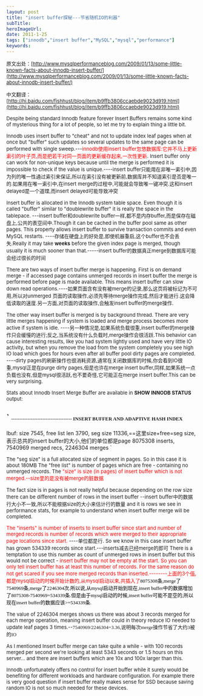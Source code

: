 ```yaml
---
layout: post 
title: "insert buffer探秘---节省随机IO的利器"
subTitle: 
heroImageUrl: 
date: 2011-1-25
tags: ["innodb","insert buffer","MySQL","mysql","performance"]
keywords: 
---
```


<span style="font-size: small;">原文出处：[http://www.mysqlperformanceblog.com/2009/01/13/some-little-known-facts-about-innodb-insert-buffer/](http://www.mysqlperformanceblog.com/2009/01/13/some-little-known-facts-about-innodb-insert-buffer/)</span>

<span style="font-size: small;">中文翻译：[http://hi.baidu.com/fishhust/blog/item/b9ffb3806ccaebde9023d919.html](http://hi.baidu.com/fishhust/blog/item/b9ffb3806ccaebde9023d919.html)</span>

<span style="font-size: small;">Despite being standard Innodb feature forever Insert Buffers remains some kind of mysterious thing for a lot of people, so let me try to explain thing a little bit.</span>

<span style="font-size: small;">Innodb uses insert buffer to "cheat" and not to update index leaf pages when at once but "buffer" such updates so several updates to the same page can be performed with single sweep.---<span style="color: #ff0000;">innodb使用insert buffer忽悠数据库:它并不马上更新索引的叶子页,而是把若干对同一页面的更新缓存起来,一次性更新</span>. Insert buffer only can work for non-unique keys because until the merge is performed it is impossible to check if the value is unique.----<span>insert buffer只能用在非唯一索引中,因为列的唯一性通过索引来保证,所以在索引没有被更新前,数据库并不知道索引是否是唯一的.如果用在唯一索引中,在insert merge的过程中,可能就会导致唯一键冲突.这和insert delayed是一个道理,而insert delayed可能导致冲突</span></span>

<span style="font-size: small;">Insert buffer is allocated in the Innodb system table space. Even though it is called "buffer" similar to "doublewrite buffer" it is really the space in the tablepace. ---<span>insert buffer和doublewrite buffer一样,都不是内存buffer,而是保存在磁盘上,公共的表空间中.</span>Though it can be cached in the buffer pool same as other pages. This property allows insert buffer to survive transaction commits and even MySQL restarts. ----<span>存储在硬盘上的好处是,即使机器重启,这个buffer也不会丢失.</span>Really it may take **weeks** before the given index page is merged, though usually it is much sooner than that.-----<span>insert buffer的数据真正merge到数据库可能会经过很长的时间</span></span>

<span style="font-size: small;">There are two ways of insert buffer merge is happening. First is on demand merge - if accessed page contains unmerged records in insert buffer the merge is performed before page is made available. This means insert buffer can slow down read operations.----<span>如果页面含有没有被merge的记录,那么这页将被标记为不可用,所以对unmerged 页面的读取操作,必须先等待merge操作完成,然后才能进行.这会降低读取的速度.另一方面,对页面的读取操作,会触发insert buffer的merge操作.</span></span>

<span style="font-size: small;">The other way insert buffer is merged is by background thread. There are very little merges happening if system is loaded and merge process becomes more active if system is idle. ----<span>另一种情况是,如果系统负载很重,insert buffer的merge操作只会缓慢的进行;反之,当系统没有什么负载时,merge操作会很活跃.</span>This behavior can cause interesting results, like you had system lightly used and have very little IO activity, but when you remove the load from the system completely you see high IO load which goes for hours even after all buffer pool dirty pages are completed. ----<span>dirty pages的刷新操作也很消耗资源,通常在关闭数据库的时候,你会看到IO很重,mysql正是在purge dirty pages,但是也许在merge insert buffer,同样,如果系统一点负载也没有,但是mysql很活跃,也不要奇怪,它可能正在merge insert buffer</span>.This can be very surprising.</span>

<span style="font-size: small;">Stats about Innodb Insert Merge Buffer are available in **SHOW INNODB STATUS** output:</span>

`
<span style="font-family: 新宋体; font-size: small;">-------------------------------------
INSERT BUFFER AND ADAPTIVE HASH INDEX
-------------------------------------
Ibuf: size 7545, free list len 3790, seg size 11336<span>,==这里size+free=seg size,表示总共的insert buffer的大小,他们的单位都是page
</span>8075308 inserts, 7540969 merged recs, 2246304 merges
</span>`

<span style="font-size: small;">The "seg size" is a full allocated size of segment in pages. So in this case it is about 180MB
The "free list" is number of pages which are free - containing no unmerged records. The <span style="color: #ff0000;">"size" is size (in pages) of insert buffer which is not merged.--<span>size里的是没有被merge的脏数据</span></span></span>

<span style="font-size: small;">The fact size is in pages is not really helpful because depending on the row size there can be different number of rows in the insert buffer --<span>insert buffer中的数据行大小不一致,所以不能根据size的大小来估计行的数量</span> and it is rows we see in performance stats, for example to understand when insert buffer merge will be completed.</span>

<span style="font-size: small;"><span style="color: #ff0000;">The "inserts" is number of inserts to insert buffer since start and number of merged records is number of records which were merged to their appropriate page locations since start.</span> ----<span>单位都是行.</span> So we know in this case insert buffer has grown 534339 records since start.---<span>inserts减去已经merge的即可</span> There is a temptation to use this number as count of unmerged rows in insert buffer but this would not be correct - <span style="color: #ff0000;">insert buffer may not be empty at the start. So you can only tell insert buffer has at least this number of records. For the same reason do not get scared if you see more merged records than inserted.--------<span>上面的3个值,都是mysql启动的时候开始计数的,从mysql启动以来,共插入了</span></span><span style="font-family: 新宋体; color: #000000;">8075308条,merge了7540969条,merge了2246304次.所以说,从mysql启动开始到现在,insert buffer中的数据增加了8075308-7540969=534339条.但是由于mysql启动的时候,insert buffer可能不是空的,所以现在insert buffer的数据应该>=534339条.</span></span>

<span style="font-size: small;">The value of 2246304 merges shows us there was about 3 records merged for each merge operation, meaning insert buffer could in theory reduce IO needed to update leaf pages 3 times.--<span style="font-family: 新宋体;">7540969/2246304=3.36,说明每次merge操作节省了大约3被的IO</span></span>

<span style="font-size: small;">As I mentioned Insert buffer merge can take quite a while - with 100 records merged per second we're looking at least 5343 seconds or 1.5 hours on this server... and there are insert buffers which are 10x and 100x larger than this.</span>

<span style="font-size: small;">Innodb unfortunately offers no control for insert buffer while it surely would be benefiting for different workloads and hardware configuration. For example there is very good question if insert buffer really makes sense for SSD because saving random IO is not so much needed for these devices.</span>